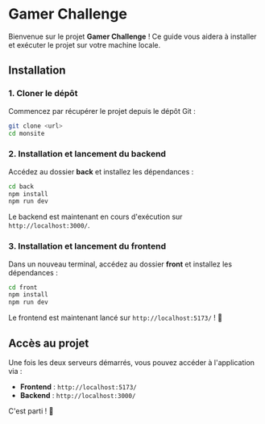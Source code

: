 # Gamer Challenge

Bienvenue sur le projet **Gamer Challenge** ! Ce guide vous aidera à installer et exécuter le projet sur votre machine locale.

## Installation

### 1. Cloner le dépôt

Commencez par récupérer le projet depuis le dépôt Git :

```sh
git clone <url>
cd monsite
```

### 2. Installation et lancement du backend

Accédez au dossier **back** et installez les dépendances :

```sh
cd back
npm install
npm run dev
```

Le backend est maintenant en cours d'exécution sur `http://localhost:3000/`.

### 3. Installation et lancement du frontend

Dans un nouveau terminal, accédez au dossier **front** et installez les dépendances :

```sh
cd front
npm install
npm run dev
```

Le frontend est maintenant lancé sur `http://localhost:5173/` ! 🎉

## Accès au projet

Une fois les deux serveurs démarrés, vous pouvez accéder à l'application via :
- **Frontend** : `http://localhost:5173/`
- **Backend** : `http://localhost:3000/`

C'est parti ! 🚀


